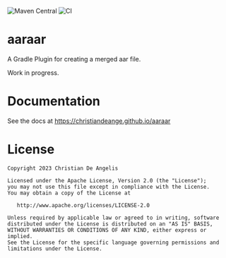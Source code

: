 ![Maven Central](https://img.shields.io/maven-central/v/sh.christian.aaraar/gradle-plugin?versionPrefix=0.0.9) ![CI](https://github.com/christiandeange/aaraar/actions/workflows/ci.yml/badge.svg)

# aaraar

A Gradle Plugin for creating a merged aar file.

Work in progress.

# Documentation

See the docs at https://christiandeange.github.io/aaraar

# License

```
Copyright 2023 Christian De Angelis

Licensed under the Apache License, Version 2.0 (the "License");
you may not use this file except in compliance with the License.
You may obtain a copy of the License at

   http://www.apache.org/licenses/LICENSE-2.0

Unless required by applicable law or agreed to in writing, software
distributed under the License is distributed on an "AS IS" BASIS,
WITHOUT WARRANTIES OR CONDITIONS OF ANY KIND, either express or implied.
See the License for the specific language governing permissions and
limitations under the License.
```
